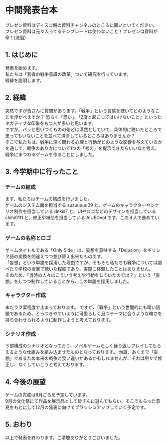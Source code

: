 # 中間発表台本

プレゼン資料はディスコ鯖の資料チャンネルのところに置いといてください。  
プレゼン資料は元々入ってるテンプレートは使わないこと！プレゼンは資料が命！(洗脳)

## 1. はじめに

発表を始めます。  
私たちは「若者の戦争意識の改革」ついて研究を行っています。  
経緯を説明します。  

## 2. 経緯

突然ですが皆さんに質問があります。「戦争」という言葉を聴いてどのようなことを浮かべますか？  恐らく「恐い」、「2度と起こしてはいけないこと」といったネガティブな印象をもつ人が多いと思います。  
ですが、パッと思いつくものの殆どは漠然としていて、具体的に聴いたところで思ってもいないことを並べて済ましているところはありませんか？  
そこで私たちは、戦争に深く関わる心理と行動がどのような影響を与えているかを通して、戦争のあり方について1つの「考え」を提示できたらいいなと考え、戦争にまつわるゲームを作ることにしました。  

## 3. 今学期中に行ったこと

### チームの結成

まず、私たちはチームの結成を行いました。  
ゲームのシステム面を担当する suzuuuuu09 と、ゲームのキャラクターやシナリオ制作を担当している dnkis7 と、UIやロゴなどのデザインを担当している chihi0111 と、修正や補助を担当している AIUEOnoI です。この４人で進めています。

### ゲームの名称とロゴ

ゲームタイトルである「Only Side」は、妄想を意味する「Delusion」をギリシア語の変換を間違えつつ並び替え出来たものです。  
「妄想」という単語を採用した理由ですが、そもそも私たちも戦争については調べたり学校の授業で聴いた程度であり、実際に体験したことはありません。  
そのため、「当時の人々はこういう考えや行動をしていたのでは？」という「妄想」をしつつ制作していることから、この単語を採用しました。  

### キャラクター作成

未だラフ案程度で止まっております。
ですが、「戦争」という世間的にも暗い話題であるため、とっつきやすいように可愛らしく且つテーマに合うような暗さを持ち合わせられるように制作しようと考えております。

### シナリオ作成

３部構成のシナリオとなっており、ノベルゲームらしく繰り返しプレイしてもらえるような仕組みを組み込ませたものとなっております。
勿論、あくまで「妄想」であるため本来の戦争と食い違いがあるかもしれませんが、それは所々で修正し、なくしていこうと考えております。

## 4. 今後の展望

ゲームの完成は8月ごろを予定しています。  
9月の文化祭にて作品を展示品として皆さんに遊んでもらい、そこでもらった意見をもとにして12月の発表に向けてブラッシュアップしていく予定です。

## 5. おわり

以上で発表を終わります。ご清聴ありがとうございました。
